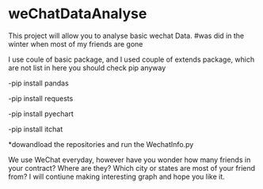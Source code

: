 # weChatDataAnalyse
This project will allow you to analyse basic wechat  Data.      #was did in the winter when most of my friends are gone

I use coule of basic package, and I used couple of extends package, which are not list in here you should check pip anyway

-pip install pandas 

-pip install requests

-pip install pyechart

-pip install itchat


*dowandload the repositories and run the WechatInfo.py


We use WeChat everyday, however have you wonder how many friends in your contract? Where are they? Which city or states are most of your friend from?
I will contiune making interesting graph and hope you like it.
